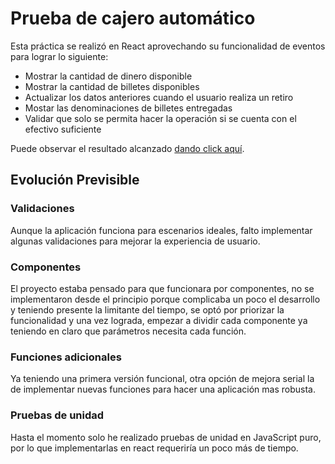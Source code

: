 # Prueba de cajero automático 

Esta práctica se realizó en React aprovechando su funcionalidad de eventos para lograr lo siguiente:

- Mostrar la cantidad de dinero disponible
- Mostrar la cantidad de billetes disponibles
- Actualizar los datos anteriores cuando el usuario realiza un retiro
- Mostar las denominaciones de billetes entregadas
- Validar que solo se permita hacer la operación si se cuenta con el efectivo suficiente

Puede observar el resultado alcanzado [dando click aquí](https://elchicogamer117.github.io/cajero_automatico/). 

## Evolución Previsible

### Validaciones
Aunque la aplicación funciona para escenarios ideales, falto implementar algunas validaciones para mejorar la experiencia de usuario.
 
### Componentes
El proyecto estaba pensado para que funcionara por componentes, no se implementaron desde el principio porque complicaba un poco el desarrollo y teniendo presente la limitante del tiempo, se optó por priorizar la funcionalidad y una vez lograda, empezar a dividir cada componente ya teniendo en claro que parámetros necesita cada función. 

### Funciones adicionales
Ya teniendo una primera versión funcional, otra opción de mejora serial la de implementar nuevas funciones para hacer una aplicación mas robusta.

### Pruebas de unidad
Hasta el momento solo he realizado pruebas de unidad en JavaScript puro, por lo que implementarlas en react requeriría un poco más de tiempo.
